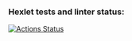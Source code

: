 ### Hexlet tests and linter status:
[![Actions Status](https://github.com/PolinaIkonnikova/ansible-project-76/workflows/hexlet-check/badge.svg)](https://github.com/PolinaIkonnikova/ansible-project-76/actions)